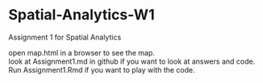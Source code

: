 # Spatial-Analytics-W1
Assignment 1 for Spatial Analytics

open map.html in a browser to see the map.  
look at Assignment1.md in github if you want to look at answers and code.  
Run Assignment1.Rmd if you want to play with the code.
